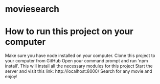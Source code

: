 # moviesearch

# How to run this project on your computer
Make sure you have node installed on your computer.
Clone this project to your computer from GitHub
Open your command prompt and run 'npm install'. This will install all the necessary modules for this project
Start the server and visit this link: http://localhost:8000/
Search for any movie and enjoy!